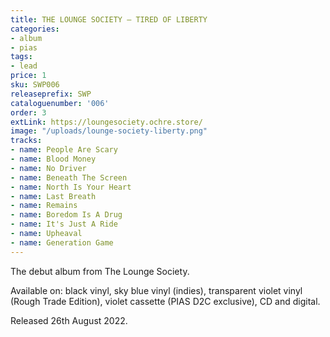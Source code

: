 ```yaml
---
title: THE LOUNGE SOCIETY – TIRED OF LIBERTY
categories:
- album
- pias
tags:
- lead
price: 1
sku: SWP006
releaseprefix: SWP
cataloguenumber: '006'
order: 3
extLink: https://loungesociety.ochre.store/
image: "/uploads/lounge-society-liberty.png"
tracks:
- name: People Are Scary
- name: Blood Money
- name: No Driver
- name: Beneath The Screen
- name: North Is Your Heart
- name: Last Breath
- name: Remains
- name: Boredom Is A Drug
- name: It's Just A Ride
- name: Upheaval
- name: Generation Game
---
```


The debut album from The Lounge Society.

Available on: black vinyl, sky blue vinyl (indies), transparent violet vinyl (Rough Trade Edition), violet cassette (PIAS D2C exclusive), CD and digital.

Released 26th August 2022.